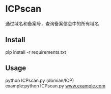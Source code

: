 # ICPscan  
通过域名和备案号，查询备案信息中的所有域名  

## Install  
pip install -r requirements.txt  

## Usage  
python ICPscan.py (domian/ICP)  
example:python ICPscan.py www.example.com  
